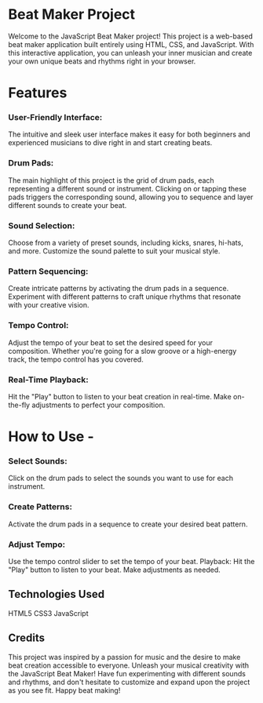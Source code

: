 # Beat Maker Project

Welcome to the JavaScript Beat Maker project! This project is a web-based beat maker application built entirely using HTML, CSS, and JavaScript. With this interactive application, you can unleash your inner musician and create your own unique beats and rhythms right in your browser.

# Features

### User-Friendly Interface:

The intuitive and sleek user interface makes it easy for both beginners and experienced musicians to dive right in and start creating beats.

### Drum Pads:

The main highlight of this project is the grid of drum pads, each representing a different sound or instrument. Clicking on or tapping these pads triggers the corresponding sound, allowing you to sequence and layer different sounds to create your beat.

### Sound Selection:

Choose from a variety of preset sounds, including kicks, snares, hi-hats, and more. Customize the sound palette to suit your musical style.

### Pattern Sequencing:

Create intricate patterns by activating the drum pads in a sequence. Experiment with different patterns to craft unique rhythms that resonate with your creative vision.

### Tempo Control:

Adjust the tempo of your beat to set the desired speed for your composition. Whether you're going for a slow groove or a high-energy track, the tempo control has you covered.

### Real-Time Playback:

Hit the "Play" button to listen to your beat creation in real-time. Make on-the-fly adjustments to perfect your composition.

# How to Use -

### Select Sounds:

Click on the drum pads to select the sounds you want to use for each instrument.

### Create Patterns:

Activate the drum pads in a sequence to create your desired beat pattern.

### Adjust Tempo:

Use the tempo control slider to set the tempo of your beat.
Playback: Hit the "Play" button to listen to your beat. Make adjustments as needed.

## Technologies Used

HTML5
CSS3
JavaScript

## Credits

This project was inspired by a passion for music and the desire to make beat creation accessible to everyone. Unleash your musical creativity with the JavaScript Beat Maker! Have fun experimenting with different sounds and rhythms, and don't hesitate to customize and expand upon the project as you see fit. Happy beat making!
